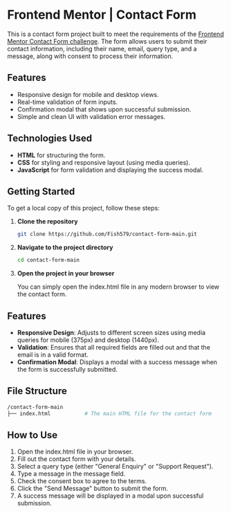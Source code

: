 # Frontend Mentor | Contact Form

This is a contact form project built to meet the requirements of the [Frontend Mentor Contact Form challenge](https://www.frontendmentor.io/challenges/contact-form-uk3p7yY4G). The form allows users to submit their contact information, including their name, email, query type, and a message, along with consent to process their information.

## Features

- Responsive design for mobile and desktop views.
- Real-time validation of form inputs.
- Confirmation modal that shows upon successful submission.
- Simple and clean UI with validation error messages.

## Technologies Used

- **HTML** for structuring the form.
- **CSS** for styling and responsive layout (using media queries).
- **JavaScript** for form validation and displaying the success modal.

## Getting Started

To get a local copy of this project, follow these steps:

1. **Clone the repository**

   ```bash
   git clone https://github.com/Fish579/contact-form-main.git
   ```
2. **Navigate to the project directory**
   ```bash
   cd contact-form-main
   ```
3. **Open the project in your browser**

   You can simply open the index.html file in any modern browser to view the contact form.

## Features


- **Responsive Design**: Adjusts to different screen sizes using media queries for mobile (375px) and desktop (1440px).
- **Validation**: Ensures that all required fields are filled out and that the email is in a valid format.
- **Confirmation Modal**: Displays a modal with a success message when the form is successfully submitted.

## File Structure
```bash
/contact-form-main
├── index.html           # The main HTML file for the contact form
```

## How to Use
   1. Open the index.html file in your browser.
   2. Fill out the contact form with your details.
   3. Select a query type (either "General Enquiry" or "Support Request").
   4. Type a message in the message field.
   5. Check the consent box to agree to the terms.
   6. Click the "Send Message" button to submit the form.
   7. A success message will be displayed in a modal upon successful submission.
